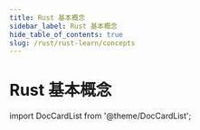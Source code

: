 ```yaml
---
title: Rust 基本概念
sidebar_label: Rust 基本概念
hide_table_of_contents: true
slug: /rust/rust-learn/concepts
---
```


# Rust 基本概念

import DocCardList from '@theme/DocCardList';

<DocCardList />